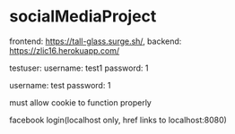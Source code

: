 # socialMediaProject

frontend: https://tall-glass.surge.sh/, backend: https://zlic16.herokuapp.com/

testuser: username: test1 password: 1

username: test password: 1

must allow cookie to function properly

facebook login(localhost only, href links to localhost:8080)
